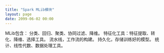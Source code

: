 ```yaml
---
title: "Spark MLib模块"
layout: page
date: 2099-06-02 00:00
---
```



MLib包含：
分类、回归、聚类、协同过滤、降维。
特征化工具：特征提取、转化、降维、选择工具。
流水线，工作流的构建。
持久化，存储训练好的模型。
统计、线性代数、数据处理工具。